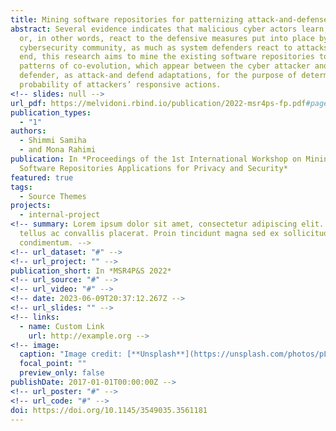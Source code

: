```yaml
---
title: Mining software repositories for patternizing attack-and-defense co-evolution.
abstract: Several evidence indicates that malicious cyber actors learn, adapt,
  or, in other words, react to the defensive measures put into place by the
  cybersecurity community, as much as system defenders react to attacks. To this
  end, this research aims to mine the existing software repositories to document
  patterns of co-evolution, which appear between the cyber attacker and
  defender, as attack-and defend adaptations, for the purpose of determining the
  probability of attackers’ responsive actions.
<!-- slides: null -->
url_pdf: https://melvidoni.rbind.io/publication/2022-msr4ps-fp.pdf#page=7
publication_types:
  - "1"
authors:
  - Shimmi Samiha
  - and Mona Rahimi
publication: In *Proceedings of the 1st International Workshop on Mining
  Software Repositories Applications for Privacy and Security*
featured: true
tags:
  - Source Themes
projects:
  - internal-project
<!-- summary: Lorem ipsum dolor sit amet, consectetur adipiscing elit. Duis posuere
  tellus ac convallis placerat. Proin tincidunt magna sed ex sollicitudin
  condimentum. -->
<!-- url_dataset: "#" -->
<!-- url_project: "" -->
publication_short: In *MSR4P&S 2022*
<!-- url_source: "#" -->
<!-- url_video: "#" -->
<!-- date: 2023-06-09T20:37:12.267Z -->
<!-- url_slides: "" -->
<!-- links:
  - name: Custom Link
    url: http://example.org -->
<!-- image:
  caption: "Image credit: [**Unsplash**](https://unsplash.com/photos/pLCdAaMFLTE)"
  focal_point: ""
  preview_only: false
publishDate: 2017-01-01T00:00:00Z -->
<!-- url_poster: "#" -->
<!-- url_code: "#" -->
doi: https://doi.org/10.1145/3549035.3561181
---
```


<!-- {{% callout note %}}
Click the _Cite_ button above to demo the feature to enable visitors to import publication metadata into their reference management software.
{{% /callout %}}

Supplementary notes can be added here, including [code and math](https://wowchemy.com/docs/content/writing-markdown-latex/).
 -->
